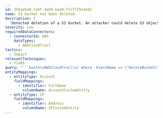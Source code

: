 ```yaml
---
id: 356aa5a8-fa6f-4eb9-baa9-ffcf725e3e82
name: S3 bucket has been deleted
description: |
  'Detected deletion of a S3 bucket. An attacker could delete S3 objects for impact and Denail of service purposes.'
severity: Low
requiredDataConnectors:
  - connectorId: AWS
    dataTypes:
      - AWSCloudTrail
tactics:
  - Impact
relevantTechniques:
  - T1485
query: "```kusto\nAWSCloudTrail\n| where  EventName == \"DeleteBucket\" and isempty(ErrorCode) and isempty(ErrorMessage)\n| project TimeGenerated, EventName, EventTypeName, UserIdentityAccountId, UserIdentityPrincipalid, UserAgent, \nUserIdentityUserName, UserIdentityArn, SessionMfaAuthenticated, SourceIpAddress, AWSRegion, EventSource, AdditionalEventData, ResponseElements, BucketName=tostring(parse_json(RequestParameters).bucketName)\n| extend UserIdentityUserName = iff(isnotempty(UserIdentityUserName), UserIdentityUserName, tostring(split(UserIdentityArn,'/')[-1]))\n| extend timestamp = TimeGenerated, IPCustomEntity = SourceIpAddress, AccountCustomEntity = BucketName\n```"
entityMappings:
  - entityType: Account
    fieldMappings:
      - identifier: FullName
        columnName: AccountCustomEntity
  - entityType: IP
    fieldMappings:
      - identifier: Address
        columnName: IPCustomEntity
---
```


